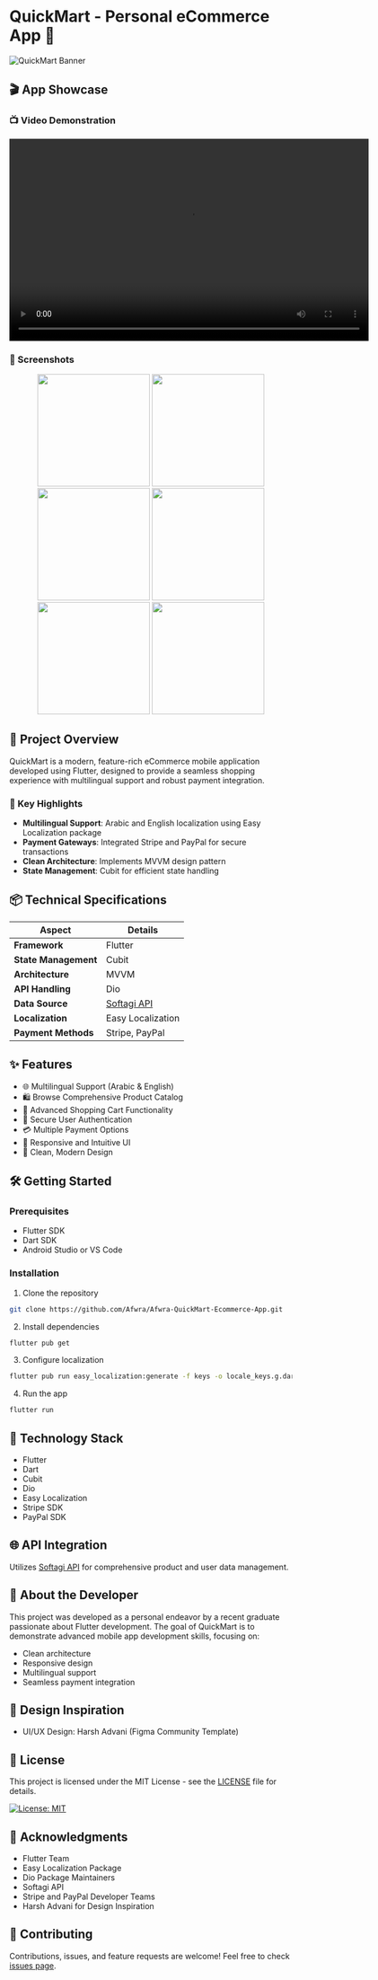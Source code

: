 # QuickMart - Personal eCommerce App 🛒

![QuickMart Banner](assets/images/quickmart_splash_screen_logo.svg)

## 🎬 App Showcase

### 📺 Video Demonstration
<video width="640" height="360" controls>
  <source src="assets/readme assets/app_video_preview.mp4" type="video/mp4">
  Your browser does not support the video tag.
</video>

### 📱 Screenshots
<p align="center">
  <img src="assets/readme assets/app mockup (1).png" width="200" />
  <img src="assets/readme assets/app mockup (2).png" width="200" />
  <img src="assets/readme assets/app mockup (3).png" width="200" />
  <img src="assets/readme assets/app mockup (4).png" width="200" />
  <img src="assets/readme assets/app mockup (5).png" width="200" />
  <img src="assets/readme assets/app mockup (6).png" width="200" />
</p>

## 🚀 Project Overview

QuickMart is a modern, feature-rich eCommerce mobile application developed using Flutter, designed to provide a seamless shopping experience with multilingual support and robust payment integration.

### 🔑 Key Highlights
- **Multilingual Support**: Arabic and English localization using Easy Localization package
- **Payment Gateways**: Integrated Stripe and PayPal for secure transactions
- **Clean Architecture**: Implements MVVM design pattern
- **State Management**: Cubit for efficient state handling

## 📦 Technical Specifications

| Aspect | Details |
|--------|---------|
| **Framework** | Flutter |
| **State Management** | Cubit |
| **Architecture** | MVVM |
| **API Handling** | Dio |
| **Data Source** | [Softagi API](https://www.postman.com/cloudy-robot-179959/softagi/overview) |
| **Localization** | Easy Localization |
| **Payment Methods** | Stripe, PayPal |

## ✨ Features

- 🌐 Multilingual Support (Arabic & English)
- 🛍️ Browse Comprehensive Product Catalog
- 🛒 Advanced Shopping Cart Functionality
- 🔐 Secure User Authentication
- 💳 Multiple Payment Options
- 📱 Responsive and Intuitive UI
- 🌈 Clean, Modern Design

## 🛠 Getting Started

### Prerequisites
- Flutter SDK
- Dart SDK
- Android Studio or VS Code

### Installation
1. Clone the repository
```bash
git clone https://github.com/Afwra/Afwra-QuickMart-Ecommerce-App.git
```

2. Install dependencies
```bash
flutter pub get
```

3. Configure localization
```bash
flutter pub run easy_localization:generate -f keys -o locale_keys.g.dart
```

4. Run the app
```bash
flutter run
```

## 🧰 Technology Stack
- Flutter
- Dart
- Cubit
- Dio
- Easy Localization
- Stripe SDK
- PayPal SDK

## 🌐 API Integration
Utilizes [Softagi API](https://www.postman.com/cloudy-robot-179959/softagi/overview) for comprehensive product and user data management.

## 👤 About the Developer
This project was developed as a personal endeavor by a recent graduate passionate about Flutter development. The goal of QuickMart is to demonstrate advanced mobile app development skills, focusing on:
- Clean architecture
- Responsive design
- Multilingual support
- Seamless payment integration

## 🎨 Design Inspiration
- UI/UX Design: Harsh Advani (Figma Community Template)

## 📄 License
This project is licensed under the MIT License - see the [LICENSE](LICENSE) file for details.

[![License: MIT](https://img.shields.io/badge/License-MIT-yellow.svg)](https://opensource.org/licenses/MIT)

## 🙏 Acknowledgments
- Flutter Team
- Easy Localization Package
- Dio Package Maintainers
- Softagi API
- Stripe and PayPal Developer Teams
- Harsh Advani for Design Inspiration

## 🤝 Contributing
Contributions, issues, and feature requests are welcome! Feel free to check [issues page](https://github.com/yourusername/quickmart/issues).
